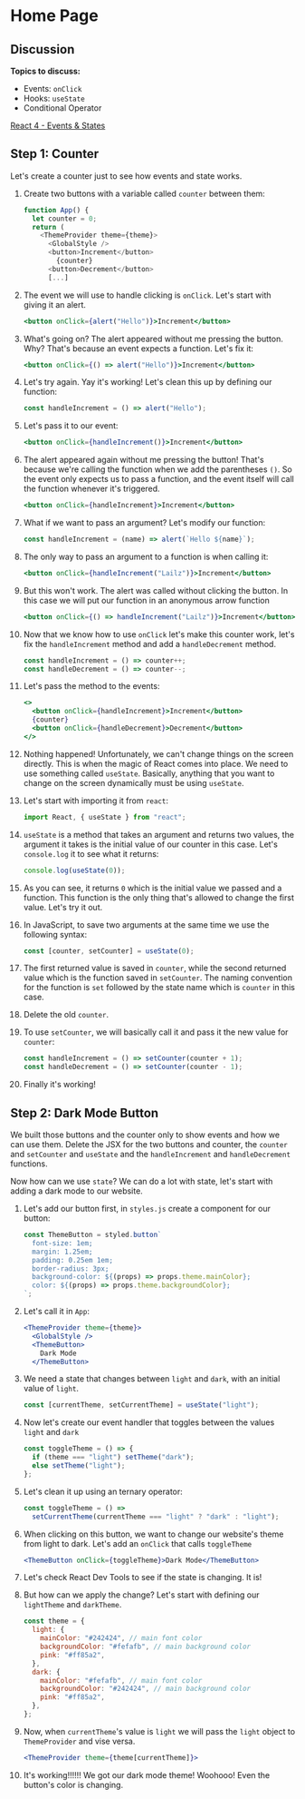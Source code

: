# Home Page

## Discussion

**Topics to discuss:**

- Events: `onClick`
- Hooks: `useState`
- Conditional Operator

[React 4 - Events & States](https://docs.google.com/presentation/d/1XD1QxGNfEP_BmNRlHPyP2h5WTj6gi4ql0WemniTw4vY/edit#slide=id.g4424c630a5_0_7)

## Step 1: Counter

Let's create a counter just to see how events and state works.

1. Create two buttons with a variable called `counter` between them:

   ```javascript
   function App() {
     let counter = 0;
     return (
       <ThemeProvider theme={theme}>
         <GlobalStyle />
         <button>Increment</button>
           {counter}
         <button>Decrement</button>
         [...]
   ```

2. The event we will use to handle clicking is `onClick`. Let's start with giving it an alert.

   ```jsx
   <button onClick={alert("Hello")}>Increment</button>
   ```

3. What's going on? The alert appeared without me pressing the button. Why? That's because an event expects a function. Let's fix it:

   ```jsx
   <button onClick={() => alert("Hello")}>Increment</button>
   ```

4. Let's try again. Yay it's working! Let's clean this up by defining our function:

   ```javascript
   const handleIncrement = () => alert("Hello");
   ```

5. Let's pass it to our event:

   ```jsx
   <button onClick={handleIncrement()}>Increment</button>
   ```

6. The alert appeared again without me pressing the button! That's because we're calling the function when we add the parentheses `()`. So the event only expects us to pass a function, and the event itself will call the function whenever it's triggered.

   ```jsx
   <button onClick={handleIncrement}>Increment</button>
   ```

7. What if we want to pass an argument? Let's modify our function:

   ```javascript
   const handleIncrement = (name) => alert(`Hello ${name}`);
   ```

8. The only way to pass an argument to a function is when calling it:

   ```jsx
   <button onClick={handleIncrement("Lailz")}>Increment</button>
   ```

9. But this won't work. The alert was called without clicking the button. In this case we will put our function in an anonymous arrow function

   ```jsx
   <button onClick={() => handleIncrement("Lailz")}>Increment</button>
   ```

10. Now that we know how to use `onClick` let's make this counter work, let's fix the `handleIncrement` method and add a `handleDecrement` method.

    ```javascript
    const handleIncrement = () => counter++;
    const handleDecrement = () => counter--;
    ```

11. Let's pass the method to the events:

    ```jsx
    <>
      <button onClick={handleIncrement}>Increment</button>
      {counter}
      <button onClick={handleDecrement}>Decrement</button>
    </>
    ```

12. Nothing happened! Unfortunately, we can't change things on the screen directly. This is when the magic of React comes into place. We need to use something called `useState`. Basically, anything that you want to change on the screen dynamically must be using `useState`.

13. Let's start with importing it from `react`:

    ```javascript
    import React, { useState } from "react";
    ```

14. `useState` is a method that takes an argument and returns two values, the argument it takes is the initial value of our counter in this case. Let's `console.log` it to see what it returns:

    ```javascript
    console.log(useState(0));
    ```

15. As you can see, it returns `0` which is the initial value we passed and a function. This function is the only thing that's allowed to change the first value. Let's try it out.

16. In JavaScript, to save two arguments at the same time we use the following syntax:

    ```javascript
    const [counter, setCounter] = useState(0);
    ```

17. The first returned value is saved in `counter`, while the second returned value which is the function saved in `setCounter`. The naming convention for the function is `set` followed by the state name which is `counter` in this case.

18. Delete the old `counter`.

19. To use `setCounter`, we will basically call it and pass it the new value for `counter`:

    ```javascript
    const handleIncrement = () => setCounter(counter + 1);
    const handleDecrement = () => setCounter(counter - 1);
    ```

20. Finally it's working!

## Step 2: Dark Mode Button

We built those buttons and the counter only to show events and how we can use them. Delete the JSX for the two buttons and counter, the `counter` and `setCounter` and `useState` and the `handleIncrement` and `handleDecrement` functions.

Now how can we use `state`? We can do a lot with state, let's start with adding a dark mode to our website.

1. Let's add our button first, in `styles.js` create a component for our button:

   ```javascript
   const ThemeButton = styled.button`
     font-size: 1em;
     margin: 1.25em;
     padding: 0.25em 1em;
     border-radius: 3px;
     background-color: ${(props) => props.theme.mainColor};
     color: ${(props) => props.theme.backgroundColor};
   `;
   ```

2. Let's call it in `App`:

   ```jsx
   <ThemeProvider theme={theme}>
     <GlobalStyle />
     <ThemeButton>
       Dark Mode
     </ThemeButton>
   ```

3. We need a state that changes between `light` and `dark`, with an initial value of `light`.

   ```javascript
   const [currentTheme, setCurrentTheme] = useState("light");
   ```

4. Now let's create our event handler that toggles between the values `light` and `dark`

   ```javascript
   const toggleTheme = () => {
     if (theme === "light") setTheme("dark");
     else setTheme("light");
   };
   ```

5. Let's clean it up using an ternary operator:

   ```javascript
   const toggleTheme = () =>
     setCurrentTheme(currentTheme === "light" ? "dark" : "light");
   ```

6. When clicking on this button, we want to change our website's theme from light to dark. Let's add an `onClick` that calls `toggleTheme`

   ```jsx
   <ThemeButton onClick={toggleTheme}>Dark Mode</ThemeButton>
   ```

7. Let's check React Dev Tools to see if the state is changing. It is!

8. But how can we apply the change? Let's start with defining our `lightTheme` and `darkTheme`.

   ```javascript
   const theme = {
     light: {
       mainColor: "#242424", // main font color
       backgroundColor: "#fefafb", // main background color
       pink: "#ff85a2",
     },
     dark: {
       mainColor: "#fefafb", // main font color
       backgroundColor: "#242424", // main background color
       pink: "#ff85a2",
     },
   };
   ```

9. Now, when `currentTheme`'s value is `light` we will pass the `light` object to `ThemeProvider` and vise versa.

   ```jsx
   <ThemeProvider theme={theme[currentTheme]}>
   ```

10. It's working!!!!!! We got our dark mode theme! Woohooo! Even the button's color is changing.
